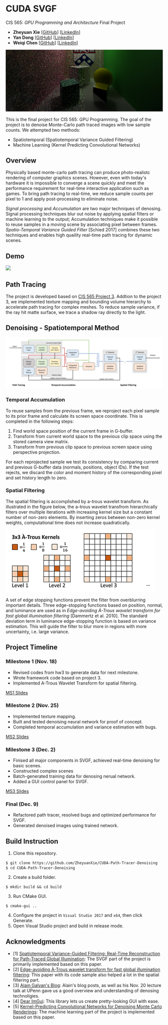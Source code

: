 CUDA SVGF
================
CIS 565: *GPU Programming and Architecture* Final Project
 - **Zheyuan Xie** [[GitHub](https://github.com/ZheyuanXie)] [[LinkedIn](https://www.linkedin.com/in/zheyuan-xie)]
 - **Yan Dong** [[GitHub](https://github.com/coffeiersama)] [[LinkedIn](https://www.linkedin.com/in/yan-dong-572b1113b)]
- **Weiqi Chen** [[GitHub](https://github.com/WaikeiChan)] [[LinkedIn](https://www.linkedin.com/in/weiqi-ricky-chen-2b04b2ab)]

![Demo (Cornell Box)](img/banner.png)

This is the final project for CIS 565: GPU Programming. The goal of the project is to denoise Monte-Carlo path traced images with low sample counts. We attempted two methods:

 - Spatiotemporal (Spatiotemporal Variance Guided Filtering)
 - Machine Learning (Kernel Predicting Convolutional Networks)

## Overview

Physically based monte-carlo path tracing can produce photo-realistc rendering of computer graphics scenes. However, even with today's hardware it is impossible to converge a scene quickly and meet the performance requirement for real-time interactive application such as games. To bring path tracing to real-time, we reduce sample counts per pixel to 1 and apply post-processing to eliminate noise.

*Signal processing* and *Accumulation* are two major techniques of denosing. Signal processing techniques blur out noise by applying spatial filters or machine learning to the output; Accumulation techniques make it possible to reuse samples in a moving scene by associating pixel between frames. *Spatio-Temporal Variance Guided Filter* [Schied 2017] combines these two techniques and enables high quaility real-time path tracing for dynamic scenes. 

## Demo

![](img/demo.gif)

## Path Tracing
The project is developed based on [CIS 565 Project 3](https://github.com/ZheyuanXie/Project3-CUDA-Path-Tracer). Addtion to the project 3, we implemented texture mapping and bounding volume hierarchy to accelerate path tracing for complex meshes. To reduce sample variance, if the ray hit matte surface, we trace a shadow ray directly to the light.

## Denoising - Spatiotemporal Method
![Pipeline](img/svgf.png)

### Temporal Accumulation
To reuse samples from the previous frame, we reproject each pixel sample to its prior frame and calculate its screen space coordinate. This is completed in the following steps:
1. Find world space position of the current frame in G-buffer. 
2. Transform from current world space to the previous clip space using the stored camera view matrix.
3. Transform from previous clip space to previous screen space using perspective projection.

For each reprojected sample we test its consistency by comparing current and previous G-buffer data (normals, positions, object IDs). If the test rejects, we discard the color and moment history of the corresponding pixel and set history length to zero.

### Spatial Filtering
The spatial filtering is accomplished by a-trous wavelet transform. As illustrated in the figure below, the a-trous wavelet transfrom hierarchically filters over multiple iterations with increasing kernel size but a constant number of non-zero elements. By inserting zeros between non-zero kernel weights, computational time does not increase quadratically.

![](img/atrous_kernel.png)

A set of edge stopping functions prevent the filter from overblurring important details. Three edge-stopping functions based on position, normal, and luminance are used as in *Edge-avoiding À-Trous wavelet transform for fast global illumination filtering*  [Dammertz et al. 2010]. The standard deviation term in luminance edge-stopping function is based on variance estimation. This will guide the filter to blur more in regions with more uncertainty, i.e. large variance.

## Project Timeline
### Milestone 1 (Nov. 18)
 - Revised codes from hw3 to generate data for next milestone.
 - Wrote framework code based on project 3.
 - Implemented A-Trous Wavelet Transform for spatial filtering.

[MS1 Slides](slides/MS1.pdf)
### Milestone 2 (Nov. 25)
 - Implemented texture mapping.
 - Built and tested denoising neural network for proof of concept.
 - Completed temporal accumulation and variance estimation with bugs.

[MS2 Slides](slides/MS2.pdf)
### Milestone 3 (Dec. 2)
 - Finised all major components in SVGF, achieved real-time denoising for basic scenes.
 - Constructed complex scenes
 - Batch-generated training data for denosing nerual network.
 - Added a GUI control panel for SVGF.

[MS3 Slides](slides/MS3.pdf)
### Final (Dec. 9)
 - Refactored path tracer, resolved bugs and optimized performance for SVGF.
 - Generated denoised images using trained network.

## Build Instruction
 1. Clone this repository.
 ```
 $ git clone https://github.com/ZheyuanXie/CUDA-Path-Tracer-Denoising
 $ cd CUDA-Path-Tracer-Denoising
 ```
 2. Create a build folder.
 ```
 $ mkdir build && cd build
 ```
 3. Run CMake GUI.
 ```
 $ cmake-gui ..
 ```
 4. Configure the project in `Visual Studio 2017` and `x64`, then click Generate.
 5. Open Visual Studio project and build in release mode.

## Acknowledgments
 - [1] [Spatiotemporal Variance-Guided Filtering: Real-Time Reconstruction for Path-Traced Global Illumination](https://research.nvidia.com/publication/2017-07_Spatiotemporal-Variance-Guided-Filtering%3A): The SVGF part of the project is primarily implemented based on this paper.
 - [2] [Edge-avoiding À-Trous wavelet transform for fast global illumination filtering](https://dl.acm.org/citation.cfm?id=1921491): This paper with its code sample also helped a lot in the spatial filtering part.
 - [3] [Alain Galvan's Blog](https://alain.xyz/blog/raytracing-denoising): Alain's blog posts, as well as his Nov. 20 lecture talk at UPenn gave us a good overview and understanding of denosing technoligies.
 - [4] [Dear ImGui](https://github.com/ocornut/imgui): This library lets us create pretty-looking GUI with ease.
 - [5] [Kernel-Predicting Convolutional Networks for Denoising Monte Carlo Renderings](https://www.ece.ucsb.edu/~psen/Papers/SIGGRAPH17_KPCN_LoRes.pdf): The machine learning part of the project is implemented based on this paper.
